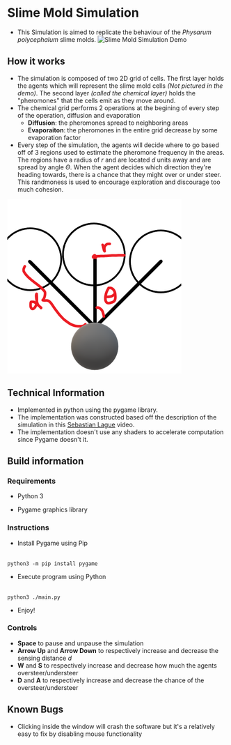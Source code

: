 # Slime Mold Simulation
- This Simulation is aimed to replicate the behaviour of the _Physarum polycephalum_ slime molds.
![Slime Mold Simulation Demo](Slime_Mold_Python.gif)

## How it works

- The simulation is composed of two 2D grid of cells. The first layer holds the agents which will represent the slime mold cells *_(Not pictured in the demo)_*. The second layer *_(called the chemical layer)_* holds the "pheromones" that the cells emit as they move around.
- The chemical grid performs 2 operations at the begining of every step of the operation, diffusion and evaporation
  - **Diffusion**: the pheromones spread to neighboring areas
  - **Evaporaiton**: the pheromones in the entire grid decrease by some evaporation factor 
- Every step of the simulation, the agents will decide where to go based off of 3 regions used to estimate the pheromone frequency in the areas. The regions have a radius of $r$ and are located $d$ units away and are spread by angle $\Theta$. When the agent decides which direction they're heading towards, there is a chance that they might over or under steer. This randmoness is used to encourage exploration and discourage too much cohesion.

![Agent Diagram](Agent.png)

## Technical Information
  
- Implemented in python using the pygame library.
- The implementation was constructed based off the description of the simulation in this [Sebastian Lague](https://youtu.be/X-iSQQgOd1A?si=TwhPUZRPuoYZKCPp) video.
- The implementation doesn't use any shaders to accelerate computation since Pygame doesn't it.

## Build information

### Requirements

- Python 3

- Pygame graphics library

### Instructions

- Install Pygame using Pip

```shell

python3 -m pip install pygame

```

- Execute program using Python

```shell

python3 ./main.py

```

- Enjoy!

### Controls

- **Space** to pause and unpause the simulation
- **Arrow Up** and **Arrow Down** to respectively increase and decrease the sensing distance $d$
- **W** and **S** to respectively increase and decrease how much the agents oversteer/understeer
- **D** and **A** to respectively increase and decrease the chance of the oversteer/understeer

## Known Bugs

- Clicking inside the window will crash the software but it's a relatively easy to fix by disabling mouse functionality
